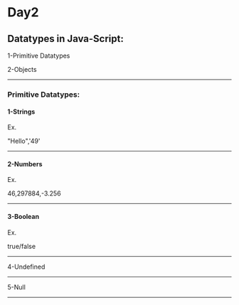 # Day2

## Datatypes in Java-Script:
1-Primitive Datatypes

2-Objects

---
### Primitive Datatypes:
#### 1-Strings
Ex.

"Hello",'49'

----
#### 2-Numbers
Ex.

46,297884,-3.256

---
#### 3-Boolean
Ex.

true/false

---
4-Undefined

---
5-Null

---



